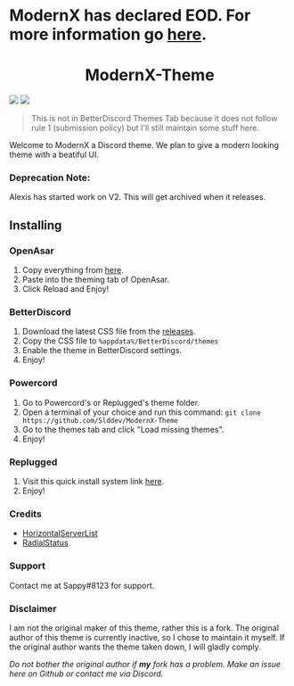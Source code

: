 # ModernX has declared EOD. For more information go [here](https://github.com/Slddev/ModernX-Theme/blob/master/EOD.md).

<h1 align="center">ModernX-Theme</h1>
<img src="https://user-images.githubusercontent.com/74999267/141325832-53278b4a-20eb-41dc-9c4c-de3cdba354d3.png" />
<img src="https://user-images.githubusercontent.com/74999267/141706188-d9d19e58-705f-46a1-b3e8-18ee7823155c.png" />

> This is not in BetterDiscord Themes Tab because it does not follow rule 1 (submission policy) but I'll still maintain some stuff here.

Welcome to ModernX a Discord theme. We plan to give a modern looking theme with a beatiful UI.

### Deprecation Note:

Alexis has started work on V2. This will get archived when it releases.

## Installing

### OpenAsar
1. Copy everything from [here](https://modernx-theme.vercel.app/modernx-discord.theme.css).
2. Paste into the theming tab of OpenAsar.
3. Click Reload and Enjoy!

### BetterDiscord
1. Download the latest CSS file from the [releases](https://github.com/Slddev/ModernX-Theme/releases).
2. Copy the CSS file to `%appdata%/BetterDiscord/themes`
3. Enable the theme in BetterDiscord settings.
4. Enjoy!

### Powercord
1. Go to Powercord's or Replugged's theme folder.
2. Open a terminal of your choice and run this command: `git clone https://github.com/Slddev/ModernX-Theme`
3. Go to the themes tab and click "Load missing themes".
4. Enjoy!

### Replugged
1. Visit this quick install system link [here](https://replugged.dev/install?url=Slddev/ModernX-Theme).
2. Enjoy!

### Credits
- [HorizontalServerList](https://github.com/DiscordStyles/HorizontalServerList)
- [RadialStatus](https://github.com/DiscordStyles/RadialStatus)

### Support

Contact me at Sappy#8123 for support.

### Disclaimer

I am not the original maker of this theme, rather this is a fork. The original author of this theme is currently inactive, so I chose to maintain it myself. If the original author wants the theme taken down, I will gladly comply.

*Do not bother the original author if **my** fork has a problem. Make an issue here on Github or contact me via Discord.*

